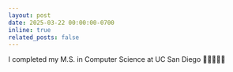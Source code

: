 ```yaml
---
layout: post
date: 2025-03-22 00:00:00-0700
inline: true
related_posts: false
---
```


I completed my M.S. in Computer Science at UC San Diego 🎉👨🏼‍🎓🎊